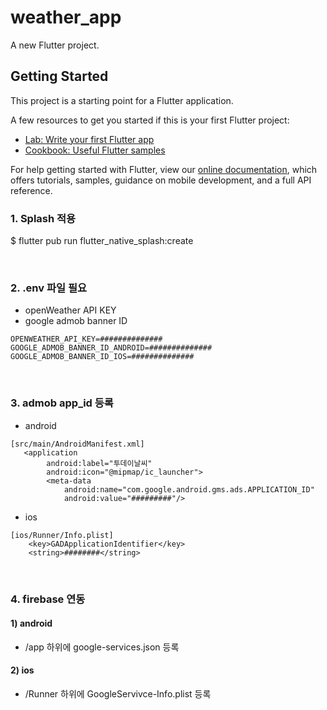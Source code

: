 # weather_app

A new Flutter project.

## Getting Started

This project is a starting point for a Flutter application.

A few resources to get you started if this is your first Flutter project:

- [Lab: Write your first Flutter app](https://flutter.dev/docs/get-started/codelab)
- [Cookbook: Useful Flutter samples](https://flutter.dev/docs/cookbook)

For help getting started with Flutter, view our
[online documentation](https://flutter.dev/docs), which offers tutorials,
samples, guidance on mobile development, and a full API reference.

### 1. Splash 적용
$ flutter pub run flutter_native_splash:create

<br>

### 2. .env 파일 필요
- openWeather API KEY
- google admob banner ID 

```
OPENWEATHER_API_KEY=##############
GOOGLE_ADMOB_BANNER_ID_ANDROID=##############
GOOGLE_ADMOB_BANNER_ID_IOS=##############
```

<br>

### 3. admob app_id 등록
- android

```
[src/main/AndroidManifest.xml]
   <application
        android:label="투데이날씨"
        android:icon="@mipmap/ic_launcher">
        <meta-data
            android:name="com.google.android.gms.ads.APPLICATION_ID"
            android:value="#########"/>
```

- ios

```
[ios/Runner/Info.plist]
	<key>GADApplicationIdentifier</key>
	<string>########</string>
```

<br>

### 4. firebase 연동
#### 1) android
- /app 하위에 google-services.json 등록

#### 2) ios
- /Runner 하위에 GoogleServivce-Info.plist 등록